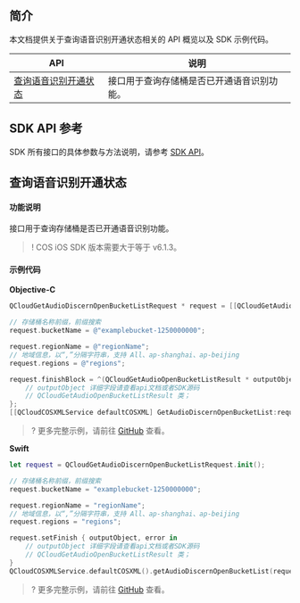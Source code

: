 

## 简介

本文档提供关于查询语音识别开通状态相关的 API 概览以及 SDK 示例代码。

| API                                                          |  说明                                  |
| ------------------------------------------------------------ | ----------------------------------------- |
| [查询语音识别开通状态](https://cloud.tencent.com/document/product/436/47598) |接口用于查询存储桶是否已开通语音识别功能。               |

## SDK API 参考

SDK 所有接口的具体参数与方法说明，请参考 [SDK API](https://cos-ios-sdk-doc-1253960454.file.myqcloud.com/)。

## 查询语音识别开通状态

#### 功能说明

接口用于查询存储桶是否已开通语音识别功能。

>! COS iOS SDK 版本需要大于等于 v6.1.3。
>

#### 示例代码

**Objective-C**

[//]: # (.cssg-snippet-get-audiodiscern-bucketlist)
```objective-c
QCloudGetAudioDiscernOpenBucketListRequest * request = [[QCloudGetAudioDiscernOpenBucketListRequest alloc]init];

// 存储桶名称前缀，前缀搜索
request.bucketName = @"examplebucket-1250000000";

request.regionName = @"regionName";
// 地域信息，以“,”分隔字符串，支持 All、ap-shanghai、ap-beijing
request.regions = @"regions";

request.finishBlock = ^(QCloudGetAudioOpenBucketListResult * outputObject, NSError *error) {
    // outputObject 详细字段请查看api文档或者SDK源码
    // QCloudGetAudioOpenBucketListResult 类；
};
[[QCloudCOSXMLService defaultCOSXML] GetAudioDiscernOpenBucketList:request];
```

>? 更多完整示例，请前往 [GitHub](https://github.com/tencentyun/cos-snippets/tree/master/iOS/Objc/Examples/cases/AudioDiscernTaskQueue.m) 查看。
>

**Swift**

[//]: # (.cssg-snippet-get-audiodiscern-bucketlist)
```swift
let request = QCloudGetAudioDiscernOpenBucketListRequest.init();

// 存储桶名称前缀，前缀搜索
request.bucketName = "examplebucket-1250000000";

request.regionName = "regionName";
// 地域信息，以“,”分隔字符串，支持 All、ap-shanghai、ap-beijing
request.regions = "regions";

request.setFinish { outputObject, error in
    // outputObject 详细字段请查看api文档或者SDK源码
    // QCloudGetAudioOpenBucketListResult 类；
}
QCloudCOSXMLService.defaultCOSXML().getAudioDiscernOpenBucketList(request);
```

>? 更多完整示例，请前往 [GitHub](https://github.com/tencentyun/cos-snippets/tree/master/iOS/Swift/Examples/cases/AudioDiscernTaskQueue.swift) 查看。
>

